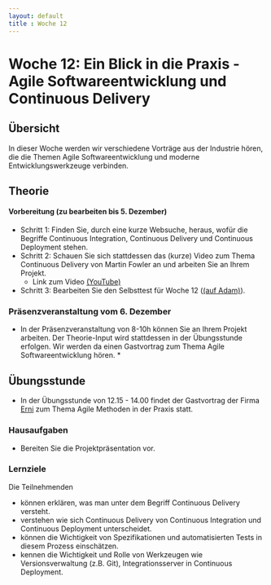 ```yaml
---
layout: default
title : Woche 12
---
```


# Woche 12: Ein Blick in die Praxis - Agile Softwareentwicklung und Continuous Delivery

## Übersicht 

In dieser Woche werden wir verschiedene Vorträge aus der Industrie hören, die die Themen Agile Softwareentwicklung
und moderne Entwicklungswerkzeuge verbinden.

## Theorie

#### Vorbereitung (zu bearbeiten bis 5. Dezember)

* Schritt 1: Finden Sie, durch eine kurze Websuche, heraus, wofür die Begriffe Continuous Integration, Continuous Delivery und Continuous Deployment stehen. 
* Schritt 2: Schauen Sie sich stattdessen das (kurze) Video zum Thema Continuous Delivery von Martin Fowler an und arbeiten Sie an Ihrem Projekt.
    * Link zum Video [(YouTube)](https://www.youtube.com/watch?v=aoMfbgF2D_4)
* Schritt 3: Bearbeiten Sie den Selbsttest für Woche 12 ([(auf Adam)](https://adam.unibas.ch/goto_adam_tst_1646926.html)).

### Präsenzveranstaltung vom 6. Dezember

* In der Präsenzveranstaltung von 8-10h können Sie an Ihrem Projekt arbeiten. Der Theorie-Input wird stattdessen in der Übungsstunde erfolgen. Wir werden da einen Gastvortrag zum Thema Agile Softwareentwicklung hören. *


## Übungsstunde

* In der Übungsstunde von 12.15 - 14.00 findet der Gastvortrag der Firma [Erni](https://www.betterask.erni/) zum Thema Agile Methoden in der Praxis statt.

### Hausaufgaben 

* Bereiten Sie die Projektpräsentation vor.

### Lernziele

Die Teilnehmenden
- können erklären, was man unter dem Begriff Continuous Delivery versteht.
- verstehen wie sich Continuous Delivery von Continuous Integration und Continuous Deployment unterscheidet.
- können die Wichtigkeit von Spezifikationen und automatisierten Tests in diesem Prozess einschätzen.
- kennen die Wichtigkeit und Rolle von Werkzeugen wie Versionsverwaltung (z.B. Git), Integrationsserver in Continuous Deployment.

